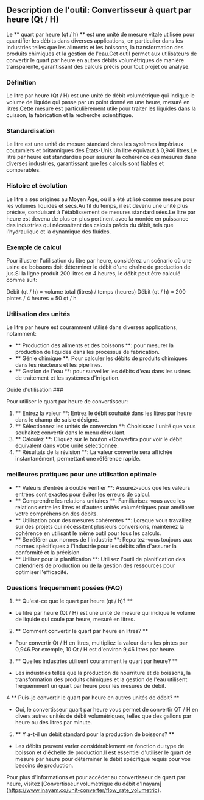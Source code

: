 ## Description de l'outil: Convertisseur à quart par heure (Qt / H)

Le ** quart par heure (qt / h) ** est une unité de mesure vitale utilisée pour quantifier les débits dans diverses applications, en particulier dans les industries telles que les aliments et les boissons, la transformation des produits chimiques et la gestion de l'eau.Cet outil permet aux utilisateurs de convertir le quart par heure en autres débits volumétriques de manière transparente, garantissant des calculs précis pour tout projet ou analyse.

### Définition

Le litre par heure (Qt / H) est une unité de débit volumétrique qui indique le volume de liquide qui passe par un point donné en une heure, mesuré en litres.Cette mesure est particulièrement utile pour traiter les liquides dans la cuisson, la fabrication et la recherche scientifique.

### Standardisation

Le litre est une unité de mesure standard dans les systèmes impériaux coutumiers et britanniques des États-Unis.Un litre équivaut à 0,946 litres.Le litre par heure est standardisé pour assurer la cohérence des mesures dans diverses industries, garantissant que les calculs sont fiables et comparables.

### Histoire et évolution

Le litre a ses origines au Moyen Âge, où il a été utilisé comme mesure pour les volumes liquides et secs.Au fil du temps, il est devenu une unité plus précise, conduisant à l'établissement de mesures standardisées.Le litre par heure est devenu de plus en plus pertinent avec la montée en puissance des industries qui nécessitent des calculs précis du débit, tels que l'hydraulique et la dynamique des fluides.

### Exemple de calcul

Pour illustrer l'utilisation du litre par heure, considérez un scénario où une usine de boissons doit déterminer le débit d'une chaîne de production de jus.Si la ligne produit 200 litres en 4 heures, le débit peut être calculé comme suit:

Débit (qt / h) = volume total (litres) / temps (heures)
Débit (qt / h) = 200 pintes / 4 heures = 50 qt / h

### Utilisation des unités

Le litre par heure est couramment utilisé dans diverses applications, notamment:

- ** Production des aliments et des boissons **: pour mesurer la production de liquides dans les processus de fabrication.
- ** Génie chimique **: Pour calculer les débits de produits chimiques dans les réacteurs et les pipelines.
- ** Gestion de l'eau **: pour surveiller les débits d'eau dans les usines de traitement et les systèmes d'irrigation.

Guide d'utilisation ###

Pour utiliser le quart par heure de convertisseur:

1. ** Entrez la valeur **: Entrez le débit souhaité dans les litres par heure dans le champ de saisie désigné.
2. ** Sélectionnez les unités de conversion **: Choisissez l'unité que vous souhaitez convertir dans le menu déroulant.
3. ** Calculez **: Cliquez sur le bouton «Convertir» pour voir le débit équivalent dans votre unité sélectionnée.
4. ** Résultats de la révision **: La valeur convertie sera affichée instantanément, permettant une référence rapide.

### meilleures pratiques pour une utilisation optimale

- ** Valeurs d'entrée à double vérifier **: Assurez-vous que les valeurs entrées sont exactes pour éviter les erreurs de calcul.
- ** Comprendre les relations unitaires **: Familiarisez-vous avec les relations entre les litres et d'autres unités volumétriques pour améliorer votre compréhension des débits.
- ** Utilisation pour des mesures cohérentes **: Lorsque vous travaillez sur des projets qui nécessitent plusieurs conversions, maintenez la cohérence en utilisant le même outil pour tous les calculs.
- ** Se référer aux normes de l'industrie **: Reportez-vous toujours aux normes spécifiques à l'industrie pour les débits afin d'assurer la conformité et la précision.
- ** Utiliser pour la planification **: Utilisez l'outil de planification des calendriers de production ou de la gestion des ressources pour optimiser l'efficacité.

### Questions fréquemment posées (FAQ)

1. ** Qu'est-ce que le quart par heure (qt / h)? **
- Le litre par heure (Qt / H) est une unité de mesure qui indique le volume de liquide qui coule par heure, mesuré en litres.

2. ** Comment convertir le quart par heure en litres? **
- Pour convertir Qt / H en litres, multipliez la valeur dans les pintes par 0,946.Par exemple, 10 Qt / H est d'environ 9,46 litres par heure.

3. ** Quelles industries utilisent couramment le quart par heure? **
- Les industries telles que la production de nourriture et de boissons, la transformation des produits chimiques et la gestion de l'eau utilisent fréquemment un quart par heure pour les mesures de débit.

4 ** Puis-je convertir le quart par heure en autres unités de débit? **
- Oui, le convertisseur quart par heure vous permet de convertir QT / H en divers autres unités de débit volumétriques, telles que des gallons par heure ou des litres par minute.

5. ** Y a-t-il un débit standard pour la production de boissons? **
- Les débits peuvent varier considérablement en fonction du type de boisson et d'échelle de production.Il est essentiel d'utiliser le quart de mesure par heure pour déterminer le débit spécifique requis pour vos besoins de production.

Pour plus d'informations et pour accéder au convertisseur de quart par heure, visitez [Convertisseur volumétrique du débit d'Inayam] (https://www.inayam.co/unit-converter/flow_rate_volumetric).